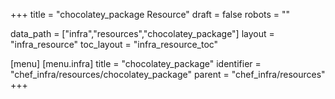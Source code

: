 +++
title = "chocolatey_package Resource"
draft = false
robots = ""

data_path = ["infra","resources","chocolatey_package"]
layout = "infra_resource"
toc_layout = "infra_resource_toc"

[menu]
  [menu.infra]
    title = "chocolatey_package"
    identifier = "chef_infra/resources/chocolatey_package"
    parent = "chef_infra/resources"
+++

<!-- The contents of this page are automatically generated from the chocolatey_package.yaml file in the data/infra/resources directory. -->
<!-- To suggest a change, edit the https://github.com/chef/chef/blob/main/lib/chef/resource/chocolatey_package.rb file and submit a pull request to the https://github.com/chef/chef repository. -->
<!-- markdownlint-disable-file -->
